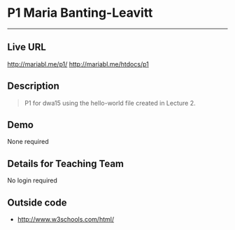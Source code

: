 # P1 Maria Banting-Leavitt

----
## Live URL
<http://mariabl.me/p1/>
<http://mariabl.me/htdocs/p1>

## Description
> P1 for dwa15 using the hello-world file created in Lecture 2.

## Demo
None required

## Details for Teaching Team
No login required

## Outside code
* http://www.w3schools.com/html/
